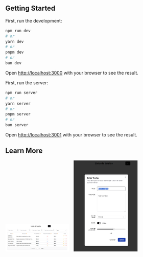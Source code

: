 ## Getting Started

First, run the development:

```bash
npm run dev
# or
yarn dev
# or
pnpm dev
# or
bun dev
```

Open [http://localhost:3000](http://localhost:3000) with your browser to see the result.

First, run the server:

```bash
npm run server
# or
yarn server
# or
pnpm server
# or
bun server
```

Open [http://localhost:3001](http://localhost:3001) with your browser to see the result.


## Learn More

<img src="public/images/Page 1.png" alt="Logo da Minha Empresa" width="200" style="display: inline-block; margin-right: 10px;">
<img src="public/images/Page 2.png" alt="Logo da Minha Empresa" width="200" style="display: inline-block;">